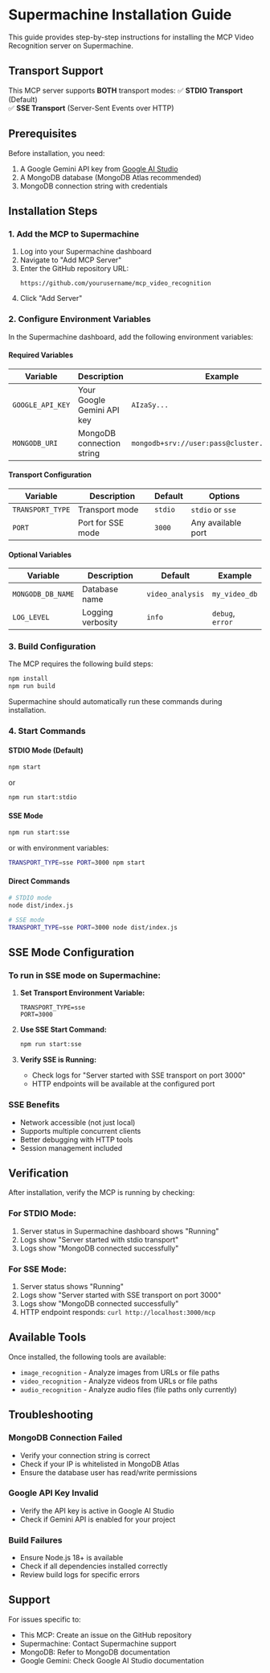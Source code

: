# Supermachine Installation Guide

This guide provides step-by-step instructions for installing the MCP Video Recognition server on Supermachine.

## Transport Support

This MCP server supports **BOTH** transport modes:
✅ **STDIO Transport** (Default)  
✅ **SSE Transport** (Server-Sent Events over HTTP)

## Prerequisites

Before installation, you need:
1. A Google Gemini API key from [Google AI Studio](https://makersuite.google.com/app/apikey)
2. A MongoDB database (MongoDB Atlas recommended)
3. MongoDB connection string with credentials

## Installation Steps

### 1. Add the MCP to Supermachine

1. Log into your Supermachine dashboard
2. Navigate to "Add MCP Server"
3. Enter the GitHub repository URL:
   ```
   https://github.com/yourusername/mcp_video_recognition
   ```
4. Click "Add Server"

### 2. Configure Environment Variables

In the Supermachine dashboard, add the following environment variables:

#### Required Variables
| Variable | Description | Example |
|----------|-------------|---------|
| `GOOGLE_API_KEY` | Your Google Gemini API key | `AIzaSy...` |
| `MONGODB_URI` | MongoDB connection string | `mongodb+srv://user:pass@cluster.mongodb.net/` |

#### Transport Configuration
| Variable | Description | Default | Options |
|----------|-------------|---------|---------|
| `TRANSPORT_TYPE` | Transport mode | `stdio` | `stdio` or `sse` |
| `PORT` | Port for SSE mode | `3000` | Any available port |

#### Optional Variables
| Variable | Description | Default | Example |
|----------|-------------|---------|---------|
| `MONGODB_DB_NAME` | Database name | `video_analysis` | `my_video_db` |
| `LOG_LEVEL` | Logging verbosity | `info` | `debug`, `error` |

### 3. Build Configuration

The MCP requires the following build steps:
```bash
npm install
npm run build
```

Supermachine should automatically run these commands during installation.

### 4. Start Commands

#### STDIO Mode (Default)
```bash
npm start
```
or
```bash
npm run start:stdio
```

#### SSE Mode
```bash
npm run start:sse
```
or with environment variables:
```bash
TRANSPORT_TYPE=sse PORT=3000 npm start
```

#### Direct Commands
```bash
# STDIO mode
node dist/index.js

# SSE mode
TRANSPORT_TYPE=sse PORT=3000 node dist/index.js
```

## SSE Mode Configuration

### To run in SSE mode on Supermachine:

1. **Set Transport Environment Variable:**
   ```
   TRANSPORT_TYPE=sse
   PORT=3000
   ```

2. **Use SSE Start Command:**
   ```bash
   npm run start:sse
   ```

3. **Verify SSE is Running:**
   - Check logs for "Server started with SSE transport on port 3000"
   - HTTP endpoints will be available at the configured port

### SSE Benefits
- Network accessible (not just local)
- Supports multiple concurrent clients
- Better debugging with HTTP tools
- Session management included

## Verification

After installation, verify the MCP is running by checking:

### For STDIO Mode:
1. Server status in Supermachine dashboard shows "Running"
2. Logs show "Server started with stdio transport"
3. Logs show "MongoDB connected successfully"

### For SSE Mode:
1. Server status shows "Running" 
2. Logs show "Server started with SSE transport on port 3000"
3. Logs show "MongoDB connected successfully"
4. HTTP endpoint responds: `curl http://localhost:3000/mcp`

## Available Tools

Once installed, the following tools are available:

- `image_recognition` - Analyze images from URLs or file paths
- `video_recognition` - Analyze videos from URLs or file paths
- `audio_recognition` - Analyze audio files (file paths only currently)

## Troubleshooting

### MongoDB Connection Failed
- Verify your connection string is correct
- Check if your IP is whitelisted in MongoDB Atlas
- Ensure the database user has read/write permissions

### Google API Key Invalid
- Verify the API key is active in Google AI Studio
- Check if Gemini API is enabled for your project

### Build Failures
- Ensure Node.js 18+ is available
- Check if all dependencies installed correctly
- Review build logs for specific errors

## Support

For issues specific to:
- This MCP: Create an issue on the GitHub repository
- Supermachine: Contact Supermachine support
- MongoDB: Refer to MongoDB documentation
- Google Gemini: Check Google AI Studio documentation